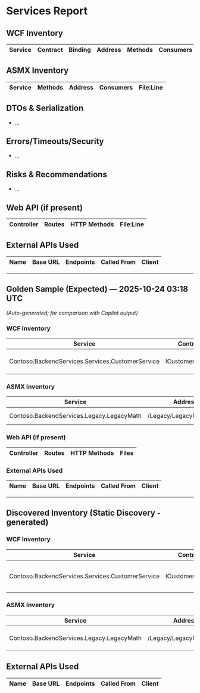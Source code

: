 # Services Report

## WCF Inventory
| Service | Contract | Binding | Address | Methods | Consumers | File:Line |
|---|---|---|---|---|---|---|

## ASMX Inventory
| Service | Methods | Address | Consumers | File:Line |
|---|---|---|---|---|

## DTOs & Serialization
- …

## Errors/Timeouts/Security
- …

## Risks & Recommendations
- …


## Web API (if present)
| Controller | Routes | HTTP Methods | File:Line |
|---|---|---|---|

## External APIs Used
| Name | Base URL | Endpoints | Called From | Client |
|---|---|---|---|---|


---

## Golden Sample (Expected) — 2025-10-24 03:18 UTC
*(Auto-generated; for comparison with Copilot output)*

### WCF Inventory

| Service | Contract | Binding | Address | Methods | Consumers | Files |
|---|---|---|---|---|---|---|
| Contoso.BackendServices.Services.CustomerService | ICustomerService | basicHttpBinding | /Services/CustomerService.svc | GetCustomer(int) | Contoso.LegacyMvc/Handlers/WcfCustomerProxy.ashx | src/Contoso.BackendServices/Services/CustomerService.svc, src/Contoso.BackendServices/Services/CustomerService.svc.cs, src/Contoso.BackendServices/Web.config |

### ASMX Inventory

| Service | Address | Methods | Consumers | Files |
|---|---|---|---|---|
| Contoso.BackendServices.Legacy.LegacyMath | /Legacy/LegacyMath.asmx | Add(int,int) | Contoso.LegacyMvc/Views/Home/Index.cshtml (jQuery POST) | src/Contoso.BackendServices/Legacy/LegacyMath.asmx, src/Contoso.BackendServices/Legacy/LegacyMath.asmx.cs |

### Web API (if present)

| Controller | Routes | HTTP Methods | Files |
|---|---|---|---|

### External APIs Used

| Name | Base URL | Endpoints | Called From | Client |
|---|---|---|---|---|


---

## Discovered Inventory (Static Discovery - generated)

### WCF Inventory

| Service | Contract | Binding | Address | Methods | Consumers | Files |
|---|---|---|---|---|---|---|
| Contoso.BackendServices.Services.CustomerService | ICustomerService | basicHttpBinding | /Services/CustomerService.svc | GetCustomer(int) | Contoso.LegacyMvc/Handlers/WcfCustomerProxy.ashx | src/Contoso.BackendServices/Web.config, src/Contoso.BackendServices/Services/CustomerService.svc, src/Contoso.BackendServices/Services/CustomerService.svc.cs, src/Contoso.LegacyMvc/Handlers/WcfCustomerProxy.ashx.cs |

### ASMX Inventory

| Service | Address | Methods | Consumers | Files |
|---|---|---|---|---|
| Contoso.BackendServices.Legacy.LegacyMath | /Legacy/LegacyMath.asmx | Add(int,int) | Contoso.LegacyMvc/Views/Home/Index.cshtml (jQuery POST) | src/Contoso.BackendServices/Legacy/LegacyMath.asmx, src/Contoso.BackendServices/Legacy/LegacyMath.asmx.cs, src/Contoso.LegacyMvc/Views/Home/Index.cshtml |

## External APIs Used
| Name | Base URL | Endpoints | Called From | Client |
|---|---|---|---|---|
